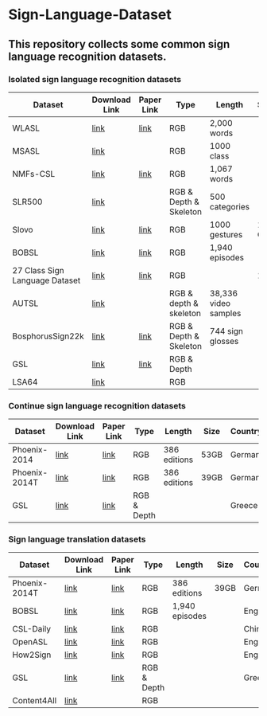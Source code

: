 # Sign-Language-Dataset
## This repository collects some common sign language recognition datasets.
### Isolated sign language recognition datasets
| Dataset | Download Link | Paper Link | Type | Length | Size | Country |
|-----|-----|-----|-----|-----|-----|-----|
| WLASL |[link](https://dxli94.github.io/WLASL/)| [link](https://arxiv.org/pdf/1910.11006v2.pdf) | RGB |2,000 words | | America | 
| MSASL |[link](https://www.microsoft.com/en-us/research/project/ms-asl/)| | RGB | 1000 class | |  |
| NMFs-CSL |[link](https://ustc-slr.github.io/datasets/2020_nmfs_csl/)| [link](https://arxiv.org/abs/2110.05382) | RGB |1,067 words | | China | 
| SLR500 |[link](http://home.ustc.edu.cn/~hagjie/)|  | RGB & Depth & Skeleton  | 500 categories |  | China | 
| Slovo |[link](https://github.com/hukenovs/slovo)| [link](https://arxiv.org/abs/2305.14527) | RGB | 1000 gestures| 16 GB | Russia | 
| BOBSL |[link](https://www.robots.ox.ac.uk/~vgg/data/bobsl/)| [link](https://arxiv.org/abs/2208.02802) |RGB |1,940 episodes |  | England  | 
| 27 Class Sign Language Dataset |[link](https://www.kaggle.com/datasets/ardamavi/27-class-sign-language-dataset/data)| [link](https://arxiv.org/abs/2203.03859) |RGB| | 1G | America  | 
| AUTSL |[link](https://cvml.ankara.edu.tr/datasets/)| | RGB & depth & skeleton | 38,336 video samples |  | 
| BosphorusSign22k |[link](https://ogulcanozdemir.github.io/bosphorussign22k/)| [link](https://arxiv.org/pdf/2004.01283v2.pdf) |  RGB & Depth & Skeleton | 744 sign glosses |  |England  | 
| GSL |[link](https://zenodo.org/records/3941811)| [link](https://arxiv.org/abs/2007.12530) |RGB & Depth | | | Greece  | 
| LSA64 |[link](https://facundoq.github.io/datasets/lsa64/)| |RGB  | | | Argentina  | 

### Continue sign language recognition datasets

| Dataset | Download Link | Paper Link | Type |Length | Size | Country |
|-----|-----|-----|-----|-----|-----|-----|
| Phoenix-2014 |[link](https://www-i6.informatik.rwth-aachen.de/~koller/RWTH-PHOENIX/)| [link](https://www.sciencedirect.com/science/article/pii/S1077314215002088) |RGB|386 editions | 53GB | German  | 
| Phoenix-2014T |[link](https://www.microsoft.com/en-us/research/project/ms-asl/)| [link](https://ieeexplore.ieee.org/document/8578910)|RGB|386 editions | 39GB | German  | 
| GSL |[link](https://zenodo.org/records/3941811)| [link](https://arxiv.org/abs/2007.12530) |RGB & Depth | | | Greece  | 


### Sign language translation datasets

| Dataset | Download Link | Paper Link | Type |Length | Size | Country |
|-----|-----|-----|-----|-----|-----|-----|
| Phoenix-2014T |[link](https://www.microsoft.com/en-us/research/project/ms-asl/)| [link](https://ieeexplore.ieee.org/document/8578910)|RGB|386 editions | 39GB | German  | 
| BOBSL |[link](https://www.robots.ox.ac.uk/~vgg/data/bobsl/)| [link](https://arxiv.org/abs/2208.02802) |RGB|1,940 episodes |  | England  | 
| CSL-Daily |[link](https://ustc-slr.github.io/datasets/2021_csl_daily/)| [link](https://arxiv.org/abs/2105.12397) |RGB| |  | China  | 
| OpenASL |[link](https://github.com/chevalierNoir/OpenASL/)| [link](https://arxiv.org/abs/2205.12870) |RGB| |  | England  | 
| How2Sign |[link](https://how2sign.github.io/)| [link](https://arxiv.org/abs/2008.08143) |RGB| |  | England  | 
| GSL |[link](https://zenodo.org/records/3941811)| [link](https://arxiv.org/abs/2007.12530) |RGB & Depth | | | Greece  | 
| Content4All |[link](https://www.cvssp.org/data/c4a-news-corpus/)|  |RGB | | |   | 

